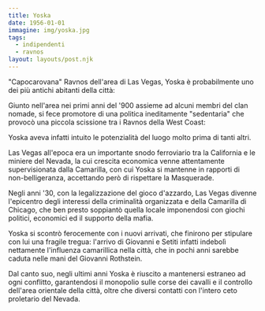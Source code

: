 ```yaml
---
title: Yoska
date: 1956-01-01
immagine: img/yoska.jpg
tags:
  - indipendenti
  - ravnos
layout: layouts/post.njk
---
```


"Capocarovana" Ravnos dell'area di Las Vegas, Yoska è probabilmente uno dei più antichi abitanti della città: 

Giunto nell'area nei primi anni del '900 assieme ad alcuni membri del clan nomade, si fece promotore di una politica ineditamente "sedentaria" che provocò una piccola scissione tra i Ravnos della West Coast: 

Yoska aveva infatti intuito le potenzialità del luogo molto prima di tanti altri.

Las Vegas all'epoca era un importante snodo ferroviario tra la California e le miniere del Nevada, la cui crescita economica venne attentamente supervisionata dalla Camarilla, con cui Yoska si mantenne in rapporti di non-belligeranza, accettando però di rispettare la Masquerade.

Negli anni '30, con la legalizzazione del gioco d'azzardo, Las Vegas divenne l'epicentro degli interessi della criminalità organizzata e della Camarilla di Chicago, che ben presto soppiantò quella locale imponendosi con giochi politici, economici ed il supporto della mafia.

Yoska si scontrò ferocemente con i nuovi arrivati, che finirono per stipulare con lui una fragile tregua: l'arrivo di Giovanni e Setiti infatti indebolì nettamente l'influenza camarillica nella città, che in pochi anni sarebbe caduta nelle mani del Giovanni Rothstein.

Dal canto suo, negli ultimi anni Yoska è riuscito a mantenersi estraneo ad ogni conflitto, garantendosi il monopolio sulle corse dei cavalli e il controllo dell'area orientale della città, oltre che diversi contatti con l'intero ceto proletario del Nevada.